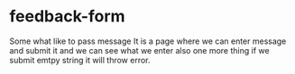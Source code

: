 # feedback-form
Some what like to pass message
It is a page where we can enter message and submit it and we can see what we enter
also one more thing if we submit emtpy string it will throw error.
